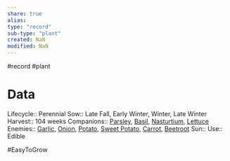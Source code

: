 ```yaml
---
share: true
alias: 
type: "record"
sub-type: "plant"
created: NaN 
modified: NaN
---
```

#record #plant
# Data
Lifecycle:: Perennial
Sow:: Late Fall, Early Winter, Winter, Late Winter
Harvest:: 104 weeks
Companions:: [Parsley](./Parsley.md), [Basil](./Basil.md), [Nasturtium](Nasturtium.md), [Lettuce](./Lettuce.md)
Enemies:: [Garlic](Garlic.md), [Onion](Onion.md), [Potato](./Potato.md), [Sweet Potato](./Sweet%20Potato.md), [Carrot](Carrot.md), [Beetroot](./Beetroot.md)
Sun:: 
Use:: Edible

#EasyToGrow 